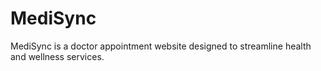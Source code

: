 # MediSync
MediSync is a doctor appointment website designed to streamline health and wellness services.

